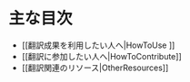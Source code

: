 主な目次
========

  * [[翻訳成果を利用したい人へ|HowToUse ]]
  * [[翻訳に参加したい人へ|HowToContribute]]
  * [[翻訳関連のリソース|OtherResources]]
